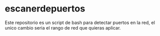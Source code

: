 # escanerdepuertos
Este repositorio es un script de bash para detectar puertos en la red, el unico cambio seria el rango de red que quieras aplicar.
